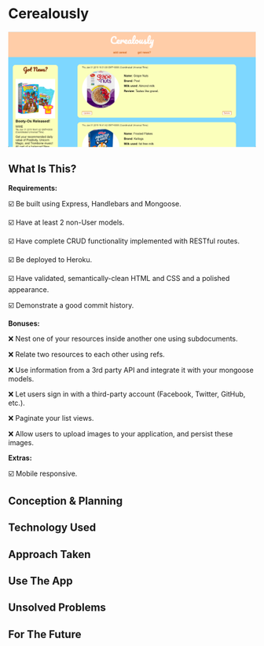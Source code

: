 # Cerealously

![ScreenShot](./planning/cereal_screenshot.png)

## What Is This?

__Requirements:__

:ballot_box_with_check: Be built using Express, Handlebars and Mongoose.

:ballot_box_with_check: Have at least 2 non-User models.

:ballot_box_with_check: Have complete CRUD functionality implemented with RESTful routes.

:ballot_box_with_check: Be deployed to Heroku.

:ballot_box_with_check: Have validated, semantically-clean HTML and CSS and a polished appearance.

:ballot_box_with_check: Demonstrate a good commit history.

__Bonuses:__

:x: Nest one of your resources inside another one using subdocuments.

:x: Relate two resources to each other using refs.

:x: Use information from a 3rd party API and integrate it with your mongoose models.

:x: Let users sign in with a third-party account (Facebook, Twitter, GitHub, etc.).

:x: Paginate your list views.

:x: Allow users to upload images to your application, and persist these images.

__Extras:__

:ballot_box_with_check: Mobile responsive.

## Conception & Planning

## Technology Used

## Approach Taken

## Use The App

## Unsolved Problems

## For The Future